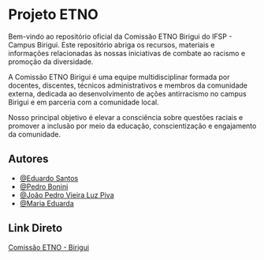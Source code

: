 # Projeto ETNO

Bem-vindo ao repositório oficial da Comissão ETNO Birigui do IFSP - Campus Birigui. Este repositório abriga os recursos, materiais e informações relacionadas às nossas iniciativas de combate ao racismo e promoção da diversidade.

A Comissão ETNO Birigui é uma equipe multidisciplinar formada por docentes, discentes, técnicos administrativos e membros da comunidade externa, dedicada ao desenvolvimento de ações antirracismo no campus Birigui e em parceria com a comunidade local.

Nosso principal objetivo é elevar a consciência sobre questões raciais e promover a inclusão por meio da educação, conscientização e engajamento da comunidade.


## Autores

- [@Eduardo Santos](https://www.github.com/D1ng0ls)
- [@Pedro Bonini](https://www.github.com/boninii)
- [@João Pedro Vieira Luz Piva](https://www.github.com/idosonaweb)
- [@Maria Eduarda](https://www.github.com/Duda205)

## Link Direto
[Comissão ETNO - Birigui](https://d1ng0ls.github.io/ETNO/)
